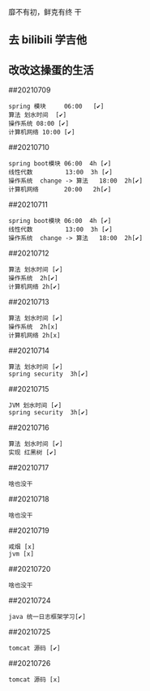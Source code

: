 靡不有初，鲜克有终    干


## 去 bilibili 学吉他

## 改改这操蛋的生活

##20210709

```
spring 模块     06:00   [✔]
算法 划水时间  [✔]
操作系统 08:00 [✔]
计算机网络 10:00 [✔]
```

##20210710
```
spring boot模块 06:00  4h [✔]
线性代数         13:00  3h [✔]
操作系统  change -> 算法   18:00  2h[✔]
计算机网络       20:00   2h[✔]
```

##20210711
```
spring boot模块 06:00  4h [✔]
线性代数         13:00  3h [✔]
操作系统  change -> 算法   18:00  2h[✔]
```

##20210712
```
算法 划水时间 [✔]
操作系统  2h[✔]
计算机网络 2h[✔]
```

##20210713
```
算法 划水时间 [✔]
操作系统  2h[x]
计算机网络 2h[x]
```

##20210714
```
算法 划水时间 [✔]
spring security  3h[✔]
```

##20210715
```
JVM 划水时间 [✔]
spring security  3h[✔]
```

##20210716
```
算法 划水时间 [✔]
实现 红黑树 [✔]
```

##20210717
```
啥也没干
```

##20210718
```
啥也没干
```

##20210719
```
戒烟 [x]
jvm [x]
```

##20210720
```
啥也没干
```

##20210724
```
java 统一日志框架学习[✔]
```
##20210725
```
tomcat 源码 [✔]
```

##20210726
```
tomcat 源码 [x]
```